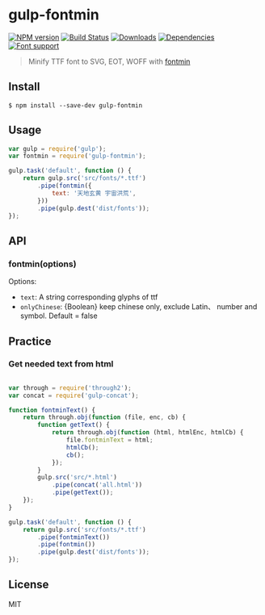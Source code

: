 # gulp-fontmin 

[![NPM version][npm-image]][npm-url]
[![Build Status][travis-image]][travis-url]
[![Downloads][downloads-image]][npm-url]
[![Dependencies][dep-image]][dep-url]
[![Font support][font-image]][font-url]

[downloads-image]: http://img.shields.io/npm/dm/gulp-fontmin.svg
[npm-url]: https://npmjs.org/package/gulp-fontmin
[npm-image]: http://img.shields.io/npm/v/gulp-fontmin.svg

[travis-url]: https://travis-ci.org/ecomfe/gulp-fontmin
[travis-image]: http://img.shields.io/travis/ecomfe/gulp-fontmin.svg

[dep-url]: https://david-dm.org/ecomfe/gulp-fontmin
[dep-image]: http://img.shields.io/david/ecomfe/gulp-fontmin.svg

[font-image]:https://img.shields.io/badge/font-senty-blue.svg
[font-url]: http://font.sentywed.com/

> Minify TTF font to SVG, EOT, WOFF with [fontmin](https://github.com/ecomfe/fontmin)

## Install

```
$ npm install --save-dev gulp-fontmin
```

## Usage

```js
var gulp = require('gulp');
var fontmin = require('gulp-fontmin');

gulp.task('default', function () {
    return gulp.src('src/fonts/*.ttf')
        .pipe(fontmin({
            text: '天地玄黄 宇宙洪荒',
        }))
        .pipe(gulp.dest('dist/fonts'));
});
```


## API

### fontmin(options)

Options:

* `text`: A string corresponding glyphs of ttf
* `onlyChinese`: {Boolean} keep chinese only, exclude Latin、 number and symbol. Default = false


## Practice

### Get needed text from html

```js

var through = require('through2');
var concat = require('gulp-concat');

function fontminText() {
    return through.obj(function (file, enc, cb) {
        function getText() {
            return through.obj(function (html, htmlEnc, htmlCb) {
                file.fontminText = html;
                htmlCb();
                cb();
            });
        }
        gulp.src('src/*.html')
            .pipe(concat('all.html'))
            .pipe(getText());
    });
}

gulp.task('default', function () {
    return gulp.src('src/fonts/*.ttf')
        .pipe(fontminText())
        .pipe(fontmin())
        .pipe(gulp.dest('dist/fonts'));
});

```

## License

MIT
